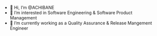 - 👋 Hi, I’m @ACHIBANE
- 👀 I’m interested in Software Engineering & Software Product Management
- 📍 I’m currently working as a Quality Assurance & Release Mangement Engineer

<!---
ACHIBANE/ACHIBANE is a ✨ special ✨ repository because its `README.md` (this file) appears on your GitHub profile.
You can click the Preview link to take a look at your changes.
--->
